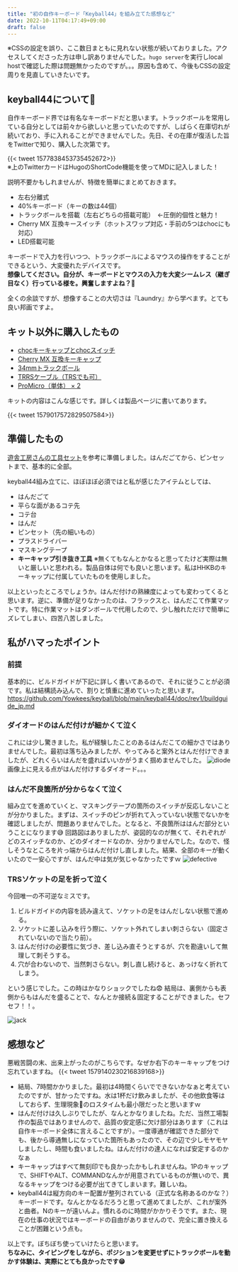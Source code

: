 ```yaml
---
title: "初の自作キーボード「Keyball44」を組み立てた感想など"
date: 2022-10-11T04:17:49+09:00
draft: false
---
```

※CSSの設定を誤り、ここ数日まともに見れない状態が続いておりました。アクセスしてくださった方は申し訳ありませんでした。`hugo server`を実行しlocal hostで確認した際は問題無かったのですが。。。原因も含めて、今後もCSSの設定周りを見直していきたいです。
## keyball44について🎱
自作キーボード界では有名なキーボードだと思います。トラックボールを常用している自分としては前々から欲しいと思っていたのですが、しばらく在庫切れが続いており、手に入れることができませんでした。先日、その在庫が復活した旨をTwitterで知り、購入した次第です。

{{< tweet 1577838453735452672>}}  
※上のTwitterカードはHugoのShortCode機能を使ってMDに記入しました！

説明不要かもしれませんが、特徴を簡単にまとめておきます。
- 左右分離式
- 40%キーボード（キーの数は44個）
- トラックボールを搭載（左右どちらの搭載可能）　←圧倒的個性と魅力！
- Cherry MX 互換キースイッチ（ホットスワップ対応・手前の5つはchocにも対応）
- LED搭載可能

キーボードで入力を行いつつ、トラックボールによるマウスの操作をすることができるという、大変優れたデバイスです。  
**想像してください。自分が、キーボードとマウスの入力を大変シームレス（継ぎ目なく）行っている様を。興奮しますよね？😤**  

全くの余談ですが、想像することの大切さは『Laundry』から学べます。とても良い邦画ですよ。

## キット以外に購入したもの
- [chocキーキャップとchocスイッチ](https://shop.dailycraft.jp/products/keycaps_mbk)  
- [Cherry MX 互換キーキャップ](https://www.amazon.co.jp/gp/product/B09TQWXDM4/ref=ppx_yo_dt_b_asin_title_o03_s00?ie=UTF8&psc=1)  
- [34mmトラックボール  ](https://www.amazon.co.jp/gp/product/B071NX7Y2J/ref=ppx_yo_dt_b_asin_title_o03_s00?ie=UTF8&psc=1)  
- [TRRSケーブル（TRSでも可）](https://www.amazon.co.jp/gp/product/B01MXCKHAM/ref=ppx_yo_dt_b_search_asin_title?ie=UTF8&psc=1)
- [ProMicro（単体） × 2](https://shirogane-lab.com/products/promicro-type-b)

キットの内容はこんな感じです。詳しくは製品ページに書いてあります。

{{< tweet 1579017572829507584>}}  
## 準備したもの
[遊舎工房さんの工具セット](https://shop.yushakobo.jp/products/a9900to)を参考に準備しました。はんだごてから、ピンセットまで、基本的に全部。  

keyball44組み立てに、ほぼほぼ必須ではと私が感じたアイテムとしては、

- はんだごて
- 平らな面があるコテ先
- コテ台
- はんだ
- ピンセット（先の細いもの）
- プラスドライバー
- マスキングテープ
- **キーキャップ引き抜き工具** ※無くてもなんとかなると思ってたけど実際は無いと厳しいと思われる。製品自体は何でも良いと思います。私はHHKBのキーキャップに付属していたものを使用しました。

以上といったところでしょうか。はんだ付けの熟練度によっても変わってくると思います。逆に、準備が足りなかったのは、フラックスと、はんだこて作業マットです。特に作業マットはダンボールで代用したので、少し触れただけで簡単にズレてしまい、四苦八苦しました。

## 私がハマったポイント
### 前提
基本的に、ビルドガイドが下記に詳しく書いてあるので、それに従うことが必須です。私は結構読み込んで、割りと慎重に進めていったと思います。
https://github.com/Yowkees/keyball/blob/main/keyball44/doc/rev1/buildguide_jp.md
### ダイオードのはんだ付けが細かくて泣く
これには少し驚きました。私が経験したことのあるはんだこての細かさではありませんでした。最初は落ち込みましたが、やってみると案外とはんだ付けできましたが、どれくらいはんだを盛ればいいかがうまく掴めませんでした。
![diode](../../images/diode.jpg)  
画像上に見える点がはんだ付けするダイオード。。。
### はんだ不良箇所が分からなくて泣く
組み立てを進めていくと、マスキングテープの箇所のスイッチが反応しないことが分かりました。まずは、スイッチのピンが折れて入っていない状態でないかを確認しましたが、問題ありませんでした。となると、不良箇所ははんだ部分ということになります😅
回路図はありましたが、姿図的なのが無くて、それぞれがどのスイッチなのか、どのダイオードなのか、分かりませんでした。なので、怪しそうなところを片っ端からはんだ付けし直しました。結果、全部のキーが動くいたので一安心ですが、はんだ中は気が気じゃなかったですｗ
![defective](../../images/defective_point.jpg)  

### TRSソケットの足を折って泣く
今回唯一の不可逆なミスです。
1. ビルドガイドの内容を読み違えて、ソケットの足をはんだしない状態で進める。
1. ソケットに差し込みを行う際に、ソケット外れてしまい刺さらない（固定されていないので当たり前）。
1. はんだ付けの必要性に気づき、差し込み直そうとするが、穴を勘違いして無理して刺そうする。
1. 穴が合わないので、当然刺さらない。刺し直し続けると、あっけなく折れてしまう。

という感じでした。この時はかなりショックでしたね😨
結局は、裏側からも表側からもはんだを盛ることで、なんとか接続＆固定することができました。セフセフ！！。

![jack](../../images/jack.jpg)  

## 感想など
悪戦苦闘の末、出来上がったのがこちらです。なぜか右下のキーキャップをつけ忘れていますね。
{{< tweet 1579140230216839168>}}  
- 結局、7時間かかりました。最初は4時間くらいでできないかなぁと考えていたのですが、甘かったですね。水は1杯だけ飲みましたが、その他飲食等はしておらず、生理現象🚽のロスタイムも最小限だったと思いますｗ
- はんだ付けは久しぶりでしたが、なんとかなりましたね。ただ、当然工場製作の製品ではありませんので、品質の安定感に欠け部分はあります（これは自作キーボード全体に言えることですが）。一度導通が確認できた部分でも、後から導通無しになっていた箇所もあったので、その辺で少しモヤモヤしましたし、時間も食いましたね。はんだ付けの達人になれば安定するのかなぁ
- キーキャップはすべて無刻印でも良かったかもしれませんね。1Pのキャップで、SHIFTやALT、COMMANDなんかが用意されているものが無いので、異なるキャップをつける必要が出てきてしまいます。難しいね。
- keyball44は縦方向のキー配置が整列されている（正式な名称あるのかな？）キーボードです。なんとかなるだろうと思って進めてましたが、これが案外と曲者。Nのキーが遠いんよ。慣れるのに時間がかかりそうです。また、現在の仕事の状況ではキーボードの自由がありませんので、完全に置き換えることが困難という点も。

以上です。ぼちぼち使っていけたらと思います。  
**ちなみに、タイピングをしながら、ポジションを変更せずにトラックボールを動かす体験は、実際にとても良かったです😁**